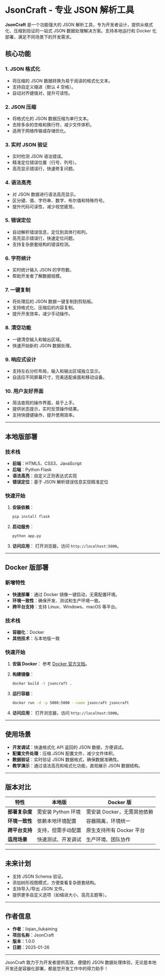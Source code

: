 # JsonCraft - 专业 JSON 解析工具

**JsonCraft** 是一个功能强大的 JSON 解析工具，专为开发者设计，提供从格式化、压缩到验证的一站式 JSON 数据处理解决方案。支持本地运行和 Docker 化部署，满足不同场景下的开发需求。


## 核心功能

### 1. **JSON 格式化**
- 将压缩的 JSON 数据转换为易于阅读的格式化文本。
- 支持自定义缩进（默认 4 空格）。
- 自动对齐键值对，提升可读性。

### 2. **JSON 压缩**
- 将格式化的 JSON 数据压缩为单行文本。
- 去除多余的空格和换行符，减少文件体积。
- 适用于网络传输或存储优化。

### 3. **实时 JSON 验证**
- 实时检测 JSON 语法错误。
- 精准定位错误位置（行号、列号）。
- 高亮显示错误行，快速修复问题。

### 4. **语法高亮**
- 对 JSON 数据进行语法高亮显示。
- 区分键、值、字符串、数字、布尔值和特殊符号。
- 提升代码可读性，减少视觉疲劳。

### 5. **错误定位**
- 自动解析错误信息，定位到具体行和列。
- 高亮显示错误行，快速定位问题。
- 支持复杂嵌套结构的错误检测。

### 6. **字符统计**
- 实时统计输入 JSON 的字符数。
- 帮助开发者了解数据规模。

### 7. **一键复制**
- 将处理后的 JSON 数据一键复制到剪贴板。
- 支持格式化、压缩后的内容复制。
- 提升开发效率，减少手动操作。

### 8. **清空功能**
- 一键清空输入和输出区域。
- 快速开始新的 JSON 数据处理。

### 9. **响应式设计**
- 支持左右分栏布局，输入和输出区域独立显示。
- 自适应不同屏幕尺寸，完美适配桌面和移动设备。

### 10. **用户友好界面**
- 简洁直观的操作界面，易于上手。
- 提供状态提示，实时反馈操作结果。
- 支持快捷键操作，提升使用效率。

---

## 本地版部署

### 技术栈
- **前端**：HTML5、CSS3、JavaScript
- **后端**：Python Flask
- **语法高亮**：自定义正则表达式实现
- **错误定位**：基于 JSON 解析错误信息实现精准定位

### 快速开始
1. **安装依赖**：
   ```bash
   pip install flask
   ```

2. **启动服务**：
   ```bash
   python app.py
   ```

3. **访问应用**：
   打开浏览器，访问 `http://localhost:5000`。

---

## Docker 版部署

### 新增特性
- **快速部署**：通过 Docker 镜像一键启动，无需配置环境。
- **环境一致性**：确保开发、测试和生产环境一致。
- **跨平台支持**：支持 Linux、Windows、macOS 等平台。

### 技术栈
- **容器化**：Docker
- **其他技术**：与本地版一致

### 快速开始
1. **安装 Docker**：
   参考 [Docker 官方文档](https://docs.docker.com/get-docker/)。

2. **构建镜像**：
   ```bash
   docker build -t jsoncraft .
   ```

3. **运行容器**：
   ```bash
   docker run -d -p 5000:5000 --name jsoncraft jsoncraft
   ```

4. **访问应用**：
   打开浏览器，访问 `http://localhost:5000`。

---

## 使用场景

- **开发调试**：快速格式化 API 返回的 JSON 数据，方便调试。
- **配置文件处理**：压缩 JSON 配置文件，减少文件体积。
- **数据验证**：实时验证 JSON 数据格式，确保数据准确性。
- **教学演示**：通过语法高亮和格式化功能，直观展示 JSON 数据结构。

---

## 版本对比

| 特性               | 本地版                   | Docker 版                  |
|--------------------|--------------------------|---------------------------|
| **部署复杂度**     | 需安装 Python 环境       | 需安装 Docker，无需其他依赖 |
| **环境一致性**     | 依赖本地环境配置         | 容器隔离，环境统一         |
| **跨平台支持**     | 支持，但需手动配置       | 原生支持所有 Docker 平台   |
| **适用场景**       | 快速测试、开发调试       | 生产环境、团队协作         |

---

## 未来计划

- 支持 JSON Schema 验证。
- 添加树形视图模式，方便查看复杂嵌套结构。
- 支持导入/导出 JSON 文件。
- 提供更多自定义选项（如缩进大小、高亮主题等）。

---

## 作者信息

- **作者**：liqian_liukaining
- **项目名称**：JsonCraft
- **版本**：1.0.0
- **日期**：2025-01-26

---

JsonCraft 致力于为开发者提供高效、便捷的 JSON 数据处理体验，无论是本地开发还是容器化部署，都是您开发工作中的得力助手！
